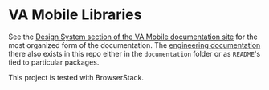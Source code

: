 # VA Mobile Libraries

See the [Design System section of the VA Mobile documentation site](https://department-of-veterans-affairs.github.io/va-mobile-app/design/Intro) for the most organized form of the documentation. The [engineering documentation](https://department-of-veterans-affairs.github.io/va-mobile-app/design/About/For%20engineers/overview) there also exists in this repo either in the `documentation` folder or as `README`'s tied to particular packages.

This project is tested with BrowserStack.
